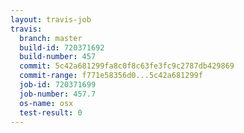 ```yaml
---
layout: travis-job
travis:
  branch: master
  build-id: 720371692
  build-number: 457
  commit: 5c42a681299fa8c0f8c63fe3fc9c2787db429869
  commit-range: f771e58356d0...5c42a681299f
  job-id: 720371699
  job-number: 457.7
  os-name: osx
  test-result: 0
---
```

